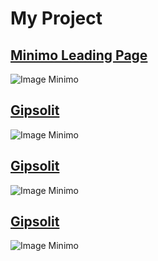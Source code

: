 # My Project 

##                  [Minimo Leading Page ](https://rolisangor.github.io/minimo/app/dist/)  
![Image Minimo](https://rolisangor.github.io/minimo/minimo.jpg)



##                  [Gipsolit ](https://rolisangor.github.io/Gipsolit/)  
![Image Minimo](https://rolisangor.github.io/Gipsolit/gipsolit.png)


##                  [Gipsolit ](https://rolisangor.github.io/Irvas/)  
![Image Minimo](https://rolisangor.github.io/Irvas/irvas.png)


##                  [Gipsolit ](https://rolisangor.github.io/VrBox/)  
![Image Minimo](https://rolisangor.github.io/VrBox/VRBox.png)